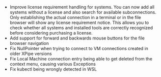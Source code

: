 - Improve license requirement handling for systems. You can now add all systems without a license and also search for available subconnections. Only establishing the actual connection in a terminal or in the file browser will show any license requirement notice. This allows you to check whether all systems and installed tools are correctly recognized before considering purchasing a license.
- Add support for forward and backwards mouse buttons for the file browser navigation
- Fix NullPointer when trying to connect to VM connections created in older XPipe versions
- Fix Local Machine connection entry being able to get deleted from the context menu, causing various Exceptions
- Fix kubectl being wrongly detected in WSL
